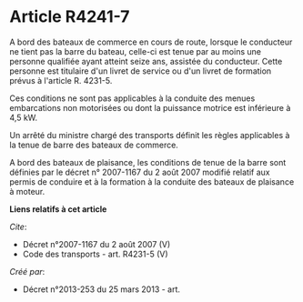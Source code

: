 # Article R4241-7

A bord des bateaux de commerce en cours de route, lorsque le conducteur ne tient pas la barre du bateau, celle-ci est tenue
par au moins une personne qualifiée ayant atteint seize ans, assistée du conducteur. Cette personne est titulaire d'un livret
de service ou d'un livret de formation prévus à l'article R. 4231-5. 

Ces conditions ne sont pas applicables à la conduite des menues embarcations non motorisées ou dont la puissance motrice est
inférieure à 4,5 kW. 

Un arrêté du ministre chargé des transports définit les règles applicables à la tenue de barre des bateaux de commerce. 

A bord des bateaux de plaisance, les conditions de tenue de la barre sont définies par le décret n° 2007-1167 du 2 août 2007
modifié relatif aux permis de conduire et à la formation à la conduite des bateaux de plaisance à moteur.

**Liens relatifs à cet article**

_Cite_:

  - Décret n°2007-1167 du 2 août 2007 (V)
  - Code des transports - art. R4231-5 (V)

_Créé par_:

  - Décret n°2013-253 du 25 mars 2013 - art.
